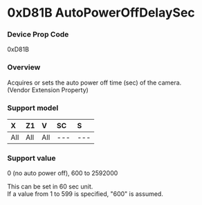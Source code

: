 # 0xD81B AutoPowerOffDelaySec

### Device Prop Code

0xD81B

### Overview

Acquires or sets the auto power off time (sec) of the camera.  
(Vendor Extension Property)

### Support model

| X | Z1 | V | SC | S |
|:--|:--|:--|:--|:--|
| All | All | All | --- | --- |

### Support value

0 (no auto power off), 600 to 2592000

This can be set in 60 sec unit.  
If a value from 1 to 599 is specified, "600" is assumed.
